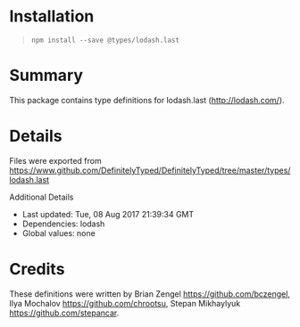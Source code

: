 # Installation
> `npm install --save @types/lodash.last`

# Summary
This package contains type definitions for lodash.last (http://lodash.com/).

# Details
Files were exported from https://www.github.com/DefinitelyTyped/DefinitelyTyped/tree/master/types/lodash.last

Additional Details
 * Last updated: Tue, 08 Aug 2017 21:39:34 GMT
 * Dependencies: lodash
 * Global values: none

# Credits
These definitions were written by Brian Zengel <https://github.com/bczengel>, Ilya Mochalov <https://github.com/chrootsu>, Stepan Mikhaylyuk <https://github.com/stepancar>.

